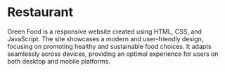 # Restaurant
Green Food is a responsive website created using HTML, CSS, and JavaScript. The site showcases a modern and user-friendly design, focusing on promoting healthy and sustainable food choices. It adapts seamlessly across devices, providing an optimal experience for users on both desktop and mobile platforms.

